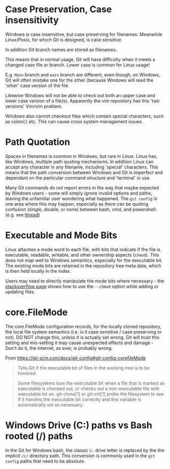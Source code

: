 # Case Preservation, Case insensitivity

Windows is case insensitive, but case preserving for filenames. Meanwhile Linux/Posix, for which Git is designed, is case sensitive.

In addition Git branch names are stored as filenames.

This means that in normal usage, Git will have difficulty when it meets a changed case file or branch. Lower case is common for Linux usage!

E.g. `Main` branch and `main` branch are different, even though, on Windows, Git will often mistake one for the other (because Windows will read the 'other' case version of the file.

Likewise Windows will not be able to check out both an upper case and lower case version of a file(s). Apparently the vim repository has this 'two versions' Vim/vim problem.

Windows also cannot checkout files which contain special characters, such as colon(:) etc. This can cause cross system management issues.

# Path Quotation

Spaces in filenames is common in Windows, but rare in Linux. Linux has, like Windows, multiple path quoting mechanisms. In addition Linux can accept any character in any filename, including 'special' characters. This means that the path conversion between Windows and Git is imperfect and dependant on the particular command structure and 'terminal' in use.

Many Git commands do not report errors in the way that maybe expected by Windows users - some will simply ignore invalid options and paths, leaving the unfamiliar user wondering what happened. The `git config` is one area where this may happen, especially as there can be quoting confusion (single, double, or none) between bash, cmd, and powershell. (e.g. see [thread](https://public-inbox.org/git/d9330ba54fbda54a92a9f4d9320836d88ce9a6e6.camel@mad-scientist.net/))

# Executable and Mode Bits

Linux attaches a mode word to each file, with bits that indicate if the file is executable, readable, writable, and other ownership aspects (`chmod`). This does not map well to Windows semantics, especially for the executable bit. The existing mode bits are retained in the repository tree meta data, which is then held locally in the index.

Users may need to directly manipulate the mode bits where necessary - the [stackoverflow page](https://stackoverflow.com/a/38285462/717355) shows how to use the `--chmod` option while adding or updating files.

# core.FileMode

The core.FileMode configuration records, for the locally cloned repository, the local file system semantics (i.e. is it case sensitive / case preserving or not). DO NOT change this, unless it is actually set wrong. Git will trust this setting and mis-setting it may cause unexpected effects and damage - Don't do it, the internet, as ever, is probably wrong.

From https://git-scm.com/docs/git-config#git-config-corefileMode
> Tells Git if the executable bit of files in the working tree is to be honored.

> Some filesystems lose the executable bit when a file that is marked as executable is checked out, or checks out a non-executable file with executable bit on. git-clone[1] or git-init[1] probe the filesystem to see if it handles the executable bit correctly and this variable is automatically set as necessary.

# Windows Drive (C:) paths vs Bash rooted (/) paths

In the Git for Windows bash, the classic `C:` drive letter is replaced by the the implicit `/c/` directory path. This conversion is commonly used in the `git config` paths that need to be absolute.
